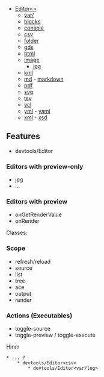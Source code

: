 * [Editor<>](../Editor.js)
	* [var/]() 
	* [blocks](:.js)
	* [console](:.js)
	* [csv](:.js)
	* [folder](:.js)
	* [gds](:.js)
	* [html](:.js)
	* [image](:.js)
		* [jpg](:.js)
	* [kml](:.js)
	* [md](:.js) - [markdown](:.js)
	* [pdf](:.js)
	* [svg](:.js)
	* [tsv](:.js)
	* [vcl](:.js)
	* [yml](:.js) - [yaml](:.js)
	* [xml](:.js) - [xsd](:.js)

## Features

* devtools/Editor<folder>

### Editors with preview-only

* jpg
* ...

### Editors with preview

- onGetRenderValue
- onRender

Classes:


### Scope

* refresh/reload
* source
* list
* tree
* ace
* output
* render
 
### Actions (Executables)

* toggle-source
* toggle-preview / toggle-execute


Hmm

	* ... ?
		* devtools/Editor<csv>
			* devtools/Editor<var/log>

